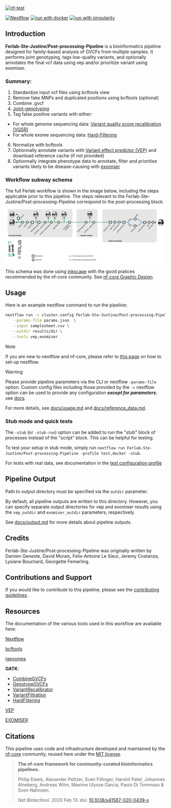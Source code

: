 [![nf-test](https://img.shields.io/badge/unit_tests-nf--test-337ab7.svg)](https://www.nf-test.com)

[![Nextflow](https://img.shields.io/badge/nextflow%20DSL2-%E2%89%A523.10.1-23aa62.svg)](https://www.nextflow.io/)
[![run with docker](https://img.shields.io/badge/run%20with-docker-0db7ed?labelColor=000000&logo=docker)](https://www.docker.com/)
[![run with singularity](https://img.shields.io/badge/run%20with-singularity-1d355c.svg?labelColor=000000)](https://sylabs.io/docs/)

<!-- HIDDING BECAUSE NOT SUPPORTED YET
[![run with conda](http://img.shields.io/badge/run%20with-conda-3EB049?labelColor=000000&logo=anaconda)](https://docs.conda.io/en/latest/)
-->

## Introduction

**Ferlab-Ste-Justine/Post-processing-Pipeline** is a bioinformatics pipeline designed for family-based analysis of GVCFs from multiple samples. 
It performs joint genotyping, tags low-quality variants, and optionally annotates the final vcf data using vep and/or prioritize variant using exomiser.

###  Summary:
1. Standardize input vcf files using bcftools view
2. Remove fake MNPs and duplicated positions using bcftools (optional)
3. Combine .gvcf
4. [Joint-genotyping](https://gatk.broadinstitute.org/hc/en-us/articles/360037057852-GenotypeGVCFs)
5. Tag false positive variants with either:
  - For whole genome sequencing data: [Variant quality score recalibration (VQSR)](https://gatk.broadinstitute.org/hc/en-us/articles/360036510892-VariantRecalibrator)
  - For whole exome sequencing data: [Hard-Filtering](https://gatk.broadinstitute.org/hc/en-us/articles/360036733451-VariantFiltration)
6. Normalize with bcftools
7. Optionnally annotate variants with [Variant effect predictor (VEP)](https://useast.ensembl.org/info/docs/tools/vep/index.html) and download reference cache (if not provided)
8. Optionnally integrate phenotype data to annotate, filter and prioritise variants likely to be disease-causing with [exomiser](https://www.sanger.ac.uk/tool/exomiser/)



### Workflow subway schema

The full Ferlab workflow is shown in the image below, including the steps applicable prior to this pipeline. The steps relevant to the Ferlab-Ste-Justine/Post-processing-Pipeline correspond to the post-processing block.
![PostProcessingDiagram](docs/images/ferlab_workflow.png)

This schema was done using [inkscape](https://inkscape.org/) with the good pratices recommended by the nf-core community. See [nf-core Graphic Design](https://nf-co.re/docs/guidelines/graphic_design).

## Usage

Here is an example nextflow command to run the pipeline:

```bash
nextflow run -c cluster.config Ferlab-Ste-Justine/Post-processing-Pipeline -r "v2.8.1" \
    -params-file params.json  \
   --input samplesheet.csv \
   --outdir results/dir \
   --tools vep,exomiser
```

> [!NOTE]
> If you are new to nextflow and nf-core, please refer to [this page](https://nf-co.re/docs/usage/installation) on how to set-up nextflow.

> [!WARNING]
> Please provide pipeline parameters via the CLI or nextflow `-params-file` option. Custom config files including those provided by the `-c` nextflow option can be used to provide any configuration _**except for parameters**_;
> see [docs](https://nf-co.re/usage/configuration#custom-configuration-files).


For more details, see [docs/usage.md](docs/usage.md) and [docs/reference_data.md](docs/reference_data.md).


### Stub mode and quick tests

The `-stub` (or `-stub-run`) option can be added to run the "stub" block of processes instead of the "script" block. This can be helpful for testing.


To test your setup in stub mode, simply run `nextflow run Ferlab-Ste-Justine/Post-processing-Pipeline -profile test,docker -stub`. 

For tests with real data, see documentation in the [test configuration profile](conf/test.config)


Pipeline Output
-----
Path to output directory must be specified via the `outdir` parameter.

By default, all pipeline outputs are written to this directory. However, you can specify separate output directories for vep and exomiser results using the `vep_outdir` and `exomiser_outdir` parameters, respectively.

See [docs/output.md](docs/output.md) for more details about pipeline outputs.


## Credits

Ferlab-Ste-Justine/Post-processing-Pipeline was originally written by Damien Geneste, David Morais, Felix-Antoine Le Sieur, Jeremy Costanza, Lysiane Bouchard, Georgette Femerling.


## Contributions and Support

If you would like to contribute to this pipeline, please see the [contributing guidelines](.github/CONTRIBUTING.md).

Resources
-----
The documentation of the various tools used in this workflow are available here:

[Nextflow](https://www.nextflow.io/docs/latest/index.html)

[bcftools](https://samtools.github.io/bcftools/bcftools.html)

[igenomes](https://support.illumina.com/sequencing/sequencing_software/igenome.html)

**GATK**:
- [CombineGVCFs](https://gatk.broadinstitute.org/hc/en-us/articles/360037593911-CombineGVCFs)
- [GenotypeGVCFs](https://gatk.broadinstitute.org/hc/en-us/articles/360037057852-GenotypeGVCFs)
- [VariantRecalibrator](https://gatk.broadinstitute.org/hc/en-us/articles/360035531612-Variant-Quality-Score-Recalibration-VQSR)
- [VariantFiltration](https://gatk.broadinstitute.org/hc/enus/articles/360041850471-VariantFiltration)
- [HardFiltering](https://gatk.broadinstitute.org/hc/en-us/articles/360035531112--How-to-Filter-variants-either-with-VQSR-or-by-hard-filtering)

[VEP](https://useast.ensembl.org/info/docs/tools/vep/script/vep_options.html)

[EXOMISER](https://exomiser.readthedocs.io/en/latest/)


## Citations

This pipeline uses code and infrastructure developed and maintained by the [nf-core](https://nf-co.re) community, reused here under the [MIT license](https://github.com/nf-core/tools/blob/master/LICENSE).

> **The nf-core framework for community-curated bioinformatics pipelines.**
>
> Philip Ewels, Alexander Peltzer, Sven Fillinger, Harshil Patel, Johannes Alneberg, Andreas Wilm, Maxime Ulysse Garcia, Paolo Di Tommaso & Sven Nahnsen.
>
> _Nat Biotechnol._ 2020 Feb 13. doi: [10.1038/s41587-020-0439-x](https://dx.doi.org/10.1038/s41587-020-0439-x).
